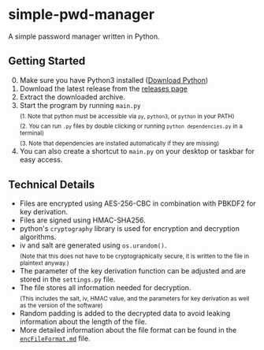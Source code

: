 # simple-pwd-manager
A simple password manager written in Python.

## Getting Started
0. Make sure you have Python3 installed ([Download Python](https://www.python.org/downloads/))
1. Download the latest release from the [releases page](https://github.com/Duzzuti/simple-pwd-manager/releases/)
2. Extract the downloaded archive.
3. Start the program by running `main.py`
    <br><sub>(1. Note that python must be accessible via `py`,  `python3`, or `python` in your PATH)</sub><br>
    <sub>(2. You can run `.py` files by double clicking or running `python dependencies.py` in a terminal)</sub><br>
    <sub>(3. Note that dependencies are installed automatically if they are missing)</sub>
4. You can also create a shortcut to `main.py` on your desktop or taskbar for easy access.

## Technical Details
- Files are encrypted using AES-256-CBC in combination with PBKDF2 for key derivation.
- Files are signed using HMAC-SHA256.
- python's `cryptography` library is used for encryption and decryption algorithms.
- iv and salt are generated using `os.urandom()`. <br><sub>(Note that this does not have to be cryptographically secure, it is written to the file in plaintext anyway.)</sub>
- The parameter of the key derivation function can be adjusted and are stored in the `settings.py` file.
- The file stores all information needed for decryption.<br><sub>(This includes the salt, iv, HMAC value, and the parameters for key derivation as well as the version of the software)</sub>
- Random padding is added to the decrypted data to avoid leaking information about the length of the file.
- More detailed information about the file format can be found in the [`encFileFormat.md`](encFileFormat.md) file.